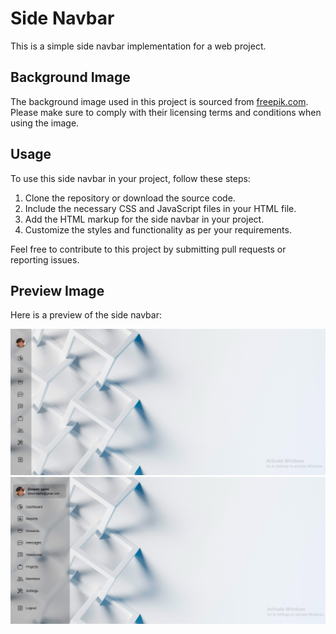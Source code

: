 # Side Navbar

This is a simple side navbar implementation for a web project.

## Background Image

The background image used in this project is sourced from [freepik.com](https://www.freepik.com/). Please make sure to comply with their licensing terms and conditions when using the image.

## Usage

To use this side navbar in your project, follow these steps:

1. Clone the repository or download the source code.
2. Include the necessary CSS and JavaScript files in your HTML file.
3. Add the HTML markup for the side navbar in your project.
4. Customize the styles and functionality as per your requirements.

Feel free to contribute to this project by submitting pull requests or reporting issues.

## Preview Image

Here is a preview of the side navbar:

![Preview Image](/side%20bar%2001//images/preview-image_1.png)
![Preview Image](/side%20bar%2001//images/preview-image_2.png)
